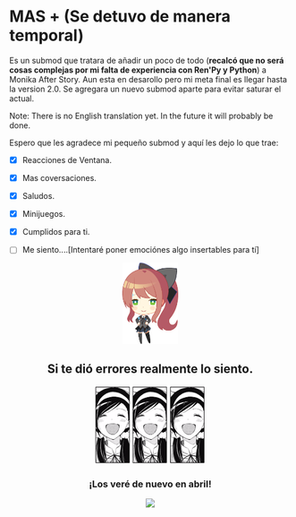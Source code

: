 
# MAS + (Se detuvo de manera temporal)
Es un submod que tratara de añadir un poco de todo (**recalcó que no será cosas complejas por mi falta de experiencia con Ren'Py y Python**) a Monika After Story.
Aun esta en desarollo pero mi meta final es llegar hasta la version 2.0.
Se agregara un nuevo submod aparte para evitar saturar el actual.

Note: There is no English translation yet. In the future it will probably be done.

Espero que les agradece mi pequeño submod y aquí les dejo lo que trae:
- [X] Reacciones de Ventana.

- [X] Mas coversaciones.

- [X] Saludos.

- [X] Minijuegos.

- [X] Cumplidos para ti.

- [ ] Me siento....[Intentaré poner emociónes algo insertables para tí]

<p align="center">
  <img src="https://github.com/zer0fixer/SubmodMAS/blob/main/ddbh_chibi.png" width="100"">
</p>

<h2 align="center">
                 Si te dió errores realmente lo siento.
</h2>

<p align="center">
  <img src="https://github.com/zer0fixer/SubmodMAS/blob/main/noway.gif" width="200"">
</p>

<h3 align="center">
  ¡Los veré de nuevo en abril!
</h3>
<p align="center">
  <img src="https://i.pinimg.com/originals/3e/8d/27/3e8d276a9777a63d6fbf1dc43976c71b.gif" width="200"">
</p>
